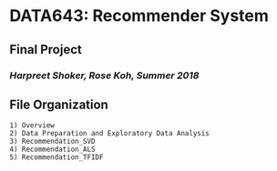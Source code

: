 # DATA643: Recommender System
## Final Project
### <i> Harpreet Shoker, Rose Koh, Summer 2018 </i>

## File Organization
	1) Overview
	2) Data Preparation and Exploratory Data Analysis
	3) Recommendation_SVD
    4) Recommendation_ALS
    5) Recommendation_TFIDF